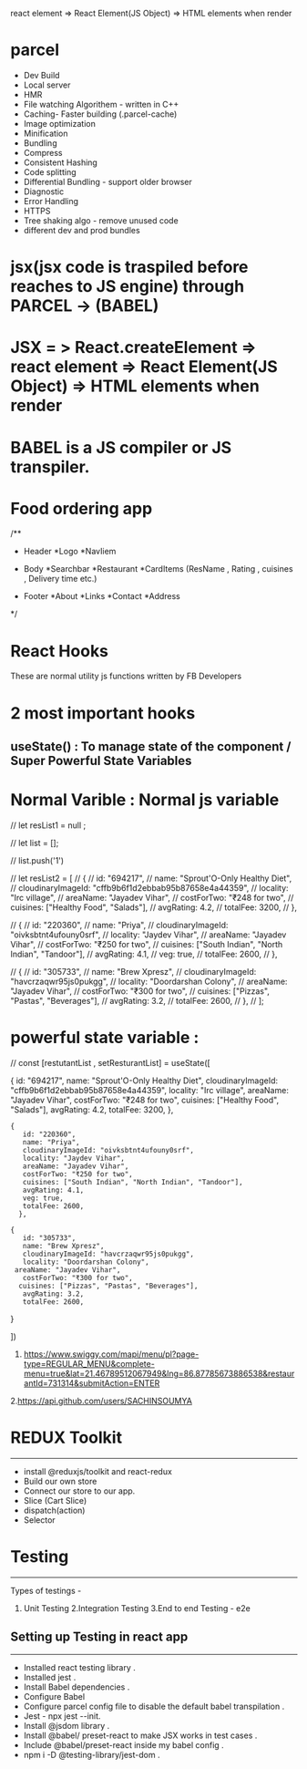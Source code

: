 react element => React Element(JS Object) => HTML elements when render 



# parcel
- Dev Build
- Local server
- HMR
- File watching Algorithem - written in C++
- Caching- Faster building (.parcel-cache)
- Image optimization
- Minification
- Bundling
- Compress
- Consistent Hashing
- Code splitting
- Differential Bundling - support older browser
- Diagnostic
- Error Handling
- HTTPS 
- Tree shaking algo - remove unused code 
-  different dev and prod bundles

# jsx(jsx code is traspiled before reaches to JS engine) through  PARCEL -> (BABEL)
# JSX = > React.createElement => react element => React Element(JS Object) => HTML elements when render
# BABEL is a JS compiler or JS transpiler.

# Food ordering app
/** 
 * Header
    *Logo
    *NavIiem  

 * Body
    *Searchbar
    *Restaurant
      *CardItems (ResName , Rating , cuisines , Delivery time etc.)
 * Footer
   *About
   *Links
   *Contact
   *Address

 */

 # React Hooks 
 These are normal utility js functions written by FB Developers 

 # 2 most important hooks
 ## useState() : To manage state of the component / Super Powerful State Variables 
 
 # Normal Varible : Normal js variable


  // let resList1 = null ;
  
  // let list = [];
  
  // list.push('1')

  // let resList2 = [
  //   {
  //     id: "694217",
  //     name: "Sprout'O-Only Healthy Diet",
  //     cloudinaryImageId: "cffb9b6f1d2ebbab95b87658e4a44359",
  //     locality: "Irc village",
  //     areaName: "Jayadev Vihar",
  //     costForTwo: "₹248 for two",
  //     cuisines: ["Healthy Food", "Salads"],
  //     avgRating: 4.2,
  //     totalFee: 3200,
  //   },

  //   {
  //     id: "220360",
  //     name: "Priya",
  //     cloudinaryImageId: "oivksbtnt4ufouny0srf",
  //     locality: "Jaydev Vihar",
  //     areaName: "Jayadev Vihar",
  //     costForTwo: "₹250 for two",
  //     cuisines: ["South Indian", "North Indian", "Tandoor"],
  //     avgRating: 4.1,
  //     veg: true,
  //     totalFee: 2600,
  //   },

  //   {
  //     id: "305733",
  //     name: "Brew Xpresz",
  //     cloudinaryImageId: "havcrzaqwr95js0pukgg",
  //     locality: "Doordarshan Colony",
  //     areaName: "Jayadev Vihar",
  //     costForTwo: "₹300 for two",
  //     cuisines: ["Pizzas", "Pastas", "Beverages"],
  //     avgRating: 3.2,
  //     totalFee: 2600,
  //   },
  // ];

  # powerful state variable : 

 // const [restutantList , setResturantList] = useState([

  {
       id: "694217",
       name: "Sprout'O-Only Healthy Diet",
       cloudinaryImageId: "cffb9b6f1d2ebbab95b87658e4a44359",
       locality: "Irc village",
       areaName: "Jayadev Vihar",
       costForTwo: "₹248 for two",
       cuisines: ["Healthy Food", "Salads"],
       avgRating: 4.2,
       totalFee: 3200,
     },

    {
       id: "220360",
       name: "Priya",
       cloudinaryImageId: "oivksbtnt4ufouny0srf",
       locality: "Jaydev Vihar",
       areaName: "Jayadev Vihar",
       costForTwo: "₹250 for two",
       cuisines: ["South Indian", "North Indian", "Tandoor"],
       avgRating: 4.1,
       veg: true,
       totalFee: 2600,
      },

    {
       id: "305733",
       name: "Brew Xpresz",
       cloudinaryImageId: "havcrzaqwr95js0pukgg",
       locality: "Doordarshan Colony",
     areaName: "Jayadev Vihar",
       costForTwo: "₹300 for two",
      cuisines: ["Pizzas", "Pastas", "Beverages"],
       avgRating: 3.2,
       totalFee: 2600,
   }

 ])


 1. https://www.swiggy.com/mapi/menu/pl?page-type=REGULAR_MENU&complete-menu=true&lat=21.46789512067949&lng=86.87785673886538&restaurantId=731314&submitAction=ENTER

 2.https://api.github.com/users/SACHINSOUMYA



 # REDUX Toolkit
 ------------------
  - install @reduxjs/toolkit and react-redux
  - Build our own store
  - Connect our store to our app.
  - Slice (Cart Slice)
  - dispatch(action)
  - Selector


  # Testing 
  --------------
  Types of testings - 

   1. Unit Testing 
   2.Integration Testing
   3.End to end Testing - e2e

  ## Setting up  Testing in react app
  --------------------------------------
  - Installed react testing library .
  - Installed jest .
  - Install Babel dependencies .
  - Configure Babel
  - Configure parcel config file to disable the default babel transpilation .
  - Jest - npx jest --init.
  - Install @jsdom library .
  - Install @babel/ preset-react  to make JSX works in test cases .
  - Include @babel/preset-react inside my babel config .
  - npm i -D @testing-library/jest-dom .
  


 
 



 

